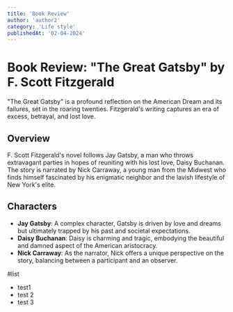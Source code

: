 ```yaml
---
title: 'Book Review'
author: 'author2'
category: 'Life style'
publishedAt: '02-04-2024'
---
```


# Book Review: "The Great Gatsby" by F. Scott Fitzgerald

"The Great Gatsby" is a profound reflection on the American Dream and its failures, set in the roaring twenties. Fitzgerald's writing captures an era of excess, betrayal, and lost love.

## Overview

F. Scott Fitzgerald's novel follows Jay Gatsby, a man who throws extravagant parties in hopes of reuniting with his lost love, Daisy Buchanan. The story is narrated by Nick Carraway, a young man from the Midwest who finds himself fascinated by his enigmatic neighbor and the lavish lifestyle of New York's elite.

## Characters

- **Jay Gatsby**: A complex character, Gatsby is driven by love and dreams but ultimately trapped by his past and societal expectations.
- **Daisy Buchanan**: Daisy is charming and tragic, embodying the beautiful and damned aspect of the American aristocracy.
- **Nick Carraway**: As the narrator, Nick offers a unique perspective on the story, balancing between a participant and an observer.

#list

- test1
- test 2
- test 3
